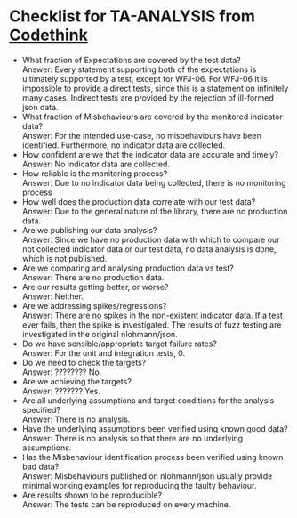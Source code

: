 # Checklist for TA-ANALYSIS from [Codethink](https://codethinklabs.gitlab.io/trustable/trustable/print_page.html)

* What fraction of Expectations are covered by the test data? <br>
    Answer:  Every statement supporting both of the expectations is ultimately supported by a test, except for WFJ-06. For WFJ-06 it is impossible to provide a direct tests, since this is a statement on infinitely many cases. Indirect tests are provided by the rejection of ill-formed json data.
* What fraction of Misbehaviours are covered by the monitored indicator data? <br>
    Answer: For the intended use-case, no misbehaviours have been identified. Furthermore, no indicator data are collected.
* How confident are we that the indicator data are accurate and timely? <br>
    Answer:  No indicator data are collected.
* How reliable is the monitoring process? <br>
    Answer: Due to no indicator data being collected, there is no monitoring process
* How well does the production data correlate with our test data? <br>
    Answer:  Due to the general nature of the library, there are no production data.
* Are we publishing our data analysis? <br>
    Answer:  Since we have no production data with which to compare our not collected indicator data or our test data, no data analysis is done, which is not published.
* Are we comparing and analysing production data vs test? <br>
    Answer:  There are no production data.
* Are our results getting better, or worse? <br>
    Answer:  Neither.
* Are we addressing spikes/regressions? <br>
    Answer:  There are no spikes in the non-existent indicator data. If a test ever fails, then the spike is investigated. The results of fuzz testing are investigated in the original nlohmann/json.
* Do we have sensible/appropriate target failure rates? <br>
    Answer:  For the unit and integration tests, 0.
* Do we need to check the targets? <br>
    Answer:  ???????? No.
* Are we achieving the targets? <br>
    Answer:  ??????? Yes.
* Are all underlying assumptions and target conditions for the analysis specified? <br>
    Answer:  There is no analysis.
* Have the underlying assumptions been verified using known good data? <br>
    Answer:  There is no analysis so that there are no underlying assumptions.
* Has the Misbehaviour identification process been verified using known bad data? <br>
    Answer: Misbehaviours published on nlohmann/json usually provide minimal working examples for reproducing the faulty behaviour.
* Are results shown to be reproducible? <br>
    Answer: The tests can be reproduced on every machine.
